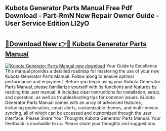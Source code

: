 ## Kubota Generator Parts Manual Free Pdf Download - Part-RmN New Repair Owner Guide - User Service Edition Ll2yO

# <h2><a href="http://bc89959.oget.top/?id=Kubota+Generator+Parts+Manual">🔗Download New 👉🔴 Kubota Generator Parts Manual</a></h2>

[![Kubota Generator Parts Manual new download](https://i.imgur.com/5g1atiW.png)](http://bc89959.oget.top/?id=Kubota+Generator+Parts+Manual)
Your Guide to Excellence This manual provides a detailed roadmap for mastering the use of your new Kubota Generator Parts Manual. Follow along to ensure optimal performance and enjoyment. Before you begin using your Kubota Generator Parts Manual, please familiarize yourself with its functions and features by reading this user manual. It includes clear instructions for installation, setup, and operation, as well as troubleshooting tips for common issues. Kubota Generator Parts Manual comes with an array of advanced features, including geolocation, smart alerts, customizable themes, and multi-device syncing, all of which can be accessed and customized through the user interface. Please Share Your Thoughts Kubota Generator Parts Manual. Your feedback is invaluable to us. Please share your thoughts and suggestions.

